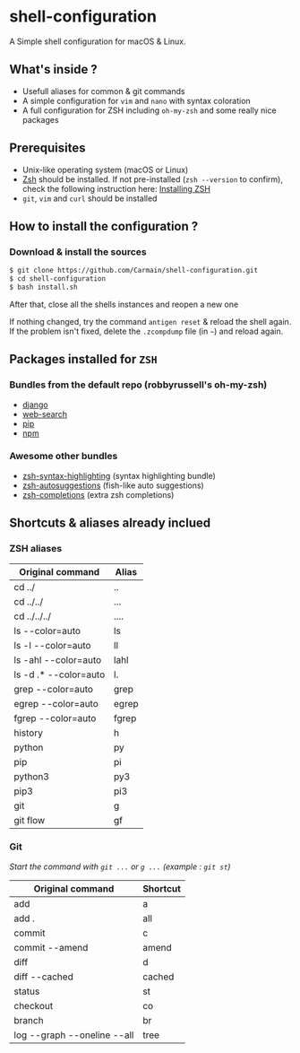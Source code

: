 # shell-configuration
A Simple shell configuration for macOS & Linux.

## What's inside ?
 * Usefull aliases for common & git commands
 * A simple configuration for `vim` and `nano` with syntax coloration
 * A full configuration for ZSH including `oh-my-zsh` and some really nice packages

## Prerequisites
 * Unix-like operating system (macOS or Linux)
 * [Zsh](http://www.zsh.org) should be installed. If not pre-installed (`zsh --version` to confirm), check the following instruction here: [Installing ZSH](https://github.com/robbyrussell/oh-my-zsh/wiki/Installing-ZSH)
 * `git`, `vim` and `curl` should be installed


## How to install the configuration ?

### Download & install the sources
```bash
$ git clone https://github.com/Carmain/shell-configuration.git
$ cd shell-configuration
$ bash install.sh
```

After that, close all the shells instances and reopen a new one

If nothing changed, try the command `antigen reset` & reload the shell again. If the problem isn't fixed, delete the `.zcompdump` file (in `~`) and reload again.  

## Packages installed for `ZSH`

### Bundles from the default repo (robbyrussell's oh-my-zsh)
 * [django](https://github.com/robbyrussell/oh-my-zsh/wiki/Plugins#django)
 * [web-search](https://github.com/robbyrussell/oh-my-zsh/wiki/Plugins#web-search)
 * [pip](https://github.com/robbyrussell/oh-my-zsh/wiki/Plugins#pip)
 * [npm](https://github.com/robbyrussell/oh-my-zsh/wiki/Plugins#npm)

### Awesome other bundles
 * [zsh-syntax-highlighting](https://github.com/zsh-users/zsh-syntax-highlighting) (syntax highlighting bundle)
 * [zsh-autosuggestions](https://github.com/zsh-users/zsh-autosuggestions) (fish-like auto suggestions)
 * [zsh-completions](https://github.com/zsh-users/zsh-completions) (extra zsh completions)

## Shortcuts & aliases already inclued

### ZSH aliases
| Original command      | Alias |
|-----------------------|-------|
| cd ../                | ..    |
| cd ../../             | ...   |
| cd ../../../          | ....  |
| ls --color=auto       | ls    |
| ls -l --color=auto    | ll    |
| ls -ahl --color=auto  | lahl  |
| ls -d .* --color=auto | l.    |
| grep --color=auto     | grep  |
| egrep --color=auto    | egrep |
| fgrep --color=auto    | fgrep |
| history               | h     |
| python                | py    |
| pip                   | pi    |
| python3               | py3   |
| pip3                  | pi3   |
| git                   | g     |
| git flow              | gf    |

### Git
*Start the command with `git ...` or `g ...` (example : `git st`)*

| Original command            | Shortcut |
|-----------------------------|----------|
| add                         | a        |
| add .                       | all      |
| commit                      | c        |
| commit --amend              | amend    |
| diff                        | d        |
| diff --cached               | cached   |
| status                      | st       |
| checkout                    | co       |
| branch                      | br       |
| log --graph --oneline --all | tree     |
